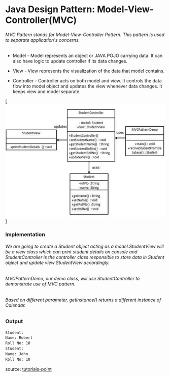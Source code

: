 # Java Design Pattern: Model-View-Controller(MVC)

###### MVC Pattern stands for Model-View-Controller Pattern. This pattern is used to separate application's concerns.

- Model - Model represents an object or JAVA POJO carrying data. It can also have logic to update controller if its data changes.

- View - View represents the visualization of the data that model contains.

- Controller - Controller acts on both model and view. It controls the data flow into model object and updates the view whenever data changes. It keeps view and model separate.

[![Model-View-Controller-pattern](../../../../resources/img/mvc_diagram.jpg)]

### Implementation

###### We are going to create a Student object acting as a model.StudentView will be a view class which can print student details on console and StudentController is the controller class responsible to store data in Student object and update view StudentView accordingly.

###### MVCPatternDemo, our demo class, will use StudentController to demonstrate use of MVC pattern.

###### Based on different parameter, getInstance() returns a different instance of Calendar.


### Output

```sh
Student: 
Name: Robert
Roll No: 10
Student: 
Name: John
Roll No: 10
```

source:
[tutorials-point](https://www.tutorialspoint.com/design_pattern/mvc_pattern.htm#:~:text=MVC%20Pattern%20stands%20for%20Model,or%20JAVA%20POJO%20carrying%20data.) 